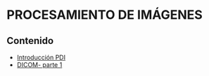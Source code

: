 # PROCESAMIENTO DE IMÁGENES

## Contenido

- [Introducción PDI](https://luisam19.github.io/PDI/Clase01)
- [DICOM- parte 1](https://luisam19.github.io/PDI/Clase02)
